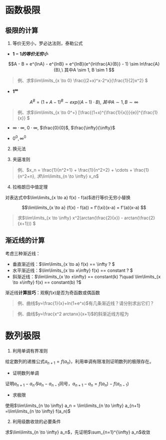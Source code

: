 # 函数极限

## 极限的计算

1. 等价无穷小，罗必达法则，泰勒公式

+ **$1 - 1 的等价无穷小$**

$$A - B = e^{lnA} - e^{lnB} = e^{lnB}(e^{ln\frac{A}{B}} - 1) \sim ln\frac{A}{B},\ 其中A \sim 1, B \sim 1 $$

> 例、求$\lim\limits_{x \to 0} \frac{(2+x)^x-2^x}{\frac{1}{2}x^2} $

+ **$1^{\infty}$**

$$A^{B} = (1 + A-1)^{B} \sim exp((A-1) \cdot B),\ 其中A \sim 1, B \sim \infty$$

> 例、求$\lim\limits_{x \to 0^+} [\frac{(1+x)^{\frac{1}{x}}}{e}]^{\frac{1}{x}} $

+ $\infty \cdot \infty$, $0 \cdot \infty$, $\frac{0}{0}$, $\frac{\infty}{\infty}$ 

+ $0^0, \infty^0$ 

2. 换元法

3. 夹逼准则

> 例、$x_n = \frac{1}{n^2+1} + \frac{1}{n^2+2} + \cdots + \frac{1}{n^2+n}, $求$\lim\limits_{n \to \infty} x_n$

4. 拉格朗日中值定理

对表达式中$\lim\limits_{x \to a} f(x) - f(a)$进行等价无穷小替换

$$\lim\limits_{x \to a} (f(x) - f(a)) = f'(\xi)(x-a) = f'(a)(x-a) $$

> 求$\lim\limits_{x \to \infty} x^2(arctan(\frac{2}{x}) - arctan(\frac{2}{x+1})) $

## 渐近线的计算

考虑三种渐近线：
+ 垂直渐近线：$\lim\limits_{x \to a} f(x) == \infty ? $
+ 水平渐近线：$\lim\limits_{x \to ±\infty} f(x) == constant ? $
+ 斜渐近线：$\lim\limits_{x \to ±\infty} == constant(k) ?\quad \lim\limits_{x \to ±\infty} f(x) == constant(b) ?$ 

渐近线**计算技巧**：观察$f(x)$是否为奇函数或偶函数

> 例、曲线$y=\frac{1}{x}+ln(1+e^x)$有几条渐近线？请分别求出它们？

> 例、曲线$y=\frac{x^2 arctanx}{x+1}$的斜渐近线方程为

# 数列极限

1. 利用单调有界准则

给定数列的递推公式$a_{n+1} = f(a_n)$，利用单调有限准则证明数列的极限存在。

+ 证明数列单调

证明$a_{n+1} - a_{n}与a_n - a_{n-1}$同号，$a_{n+1} - a_n = f(a_n) - f(a_{n-1})$ 

+ 求极限

使用$\lim\limits_{n \to \infty} a_n = \lim\limits_{n \to \infty} a_{n+1} =\lim\limits_{n \to \infty} f(a_n)$

2. 利用级数收敛的必要条件

求$\lim\limits_{n \to \infty} a_n$，先证明$\sum_{n=1}^{\infty} a_n$收敛 
